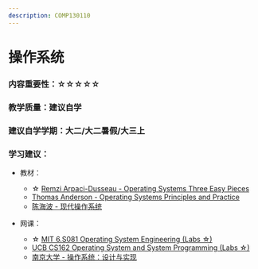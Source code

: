 ```yaml
---
description: COMP130110
---
```


# 操作系统

### 内容重要性：☆☆☆☆☆

### 教学质量：建议自学

### 建议自学学期：大二/大二暑假/大三上

### 学习建议：

* 教材：
  * ☆ [Remzi Arpaci-Dusseau - Operating Systems Three Easy Pieces](https://book.douban.com/subject/33463930/)
  * [Thomas Anderson - Operating Systems Principles and Practice](https://book.douban.com/subject/25984145/)
  * [陈海波 - 现代操作系统](https://book.douban.com/subject/35208251/)
*   网课：

    * ☆ [MIT 6.S081 Operating System Engineering (Labs ☆) ](https://csdiy.wiki/%E6%93%8D%E4%BD%9C%E7%B3%BB%E7%BB%9F/MIT6.S081/)
    * [UCB CS162 Operating System and System Programming (Labs ☆)](https://csdiy.wiki/%E6%93%8D%E4%BD%9C%E7%B3%BB%E7%BB%9F/CS162/)
    * [南京大学 - 操作系统：设计与实现](https://csdiy.wiki/%E6%93%8D%E4%BD%9C%E7%B3%BB%E7%BB%9F/NJUOS/)

